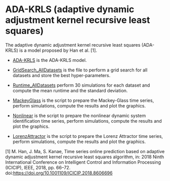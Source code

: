 # ADA-KRLS (adaptive dynamic adjustment kernel recursive least squares)

The adaptive dynamic adjustment kernel recursive least squares (ADA-KRLS) is a model proposed by Han et al. [1].

- [ADA-KRLS](https://github.com/kaikerochaalves/ADA-KRLS/blob/2d4e03bc21bb1e72d0ae77da8fa5efeb6f8b9a94/Model/ADA_KRLS.py) is the ADA-KRLS model.

- [GridSearch_AllDatasets](https://github.com/kaikerochaalves/ADA-KRLS/blob/2d4e03bc21bb1e72d0ae77da8fa5efeb6f8b9a94/GridSearch_AllDatasets.py) is the file to perform a grid search for all datasets and store the best hyper-parameters.

- [Runtime_AllDatasets](https://github.com/kaikerochaalves/ADA-KRLS/blob/2d4e03bc21bb1e72d0ae77da8fa5efeb6f8b9a94/Runtime_AllDatasets.py) perform 30 simulations for each dataset and compute the mean runtime and the standard deviation.

- [MackeyGlass](https://github.com/kaikerochaalves/ADA-KRLS/blob/2d4e03bc21bb1e72d0ae77da8fa5efeb6f8b9a94/MackeyGlass.py) is the script to prepare the Mackey-Glass time series, perform simulations, compute the results and plot the graphics. 

- [Nonlinear]([https://github.com/kaikerochaalves/QKRLS/blob/6a1dcf72ecebd8473dc447df32b17ebb5b91e67a/Nonlinear.py](https://github.com/kaikerochaalves/ADA-KRLS/blob/2d4e03bc21bb1e72d0ae77da8fa5efeb6f8b9a94/Nonlinear.py)) is the script to prepare the nonlinear dynamic system identification time series, perform simulations, compute the results and plot the graphics.

- [LorenzAttractor](https://github.com/kaikerochaalves/ADA-KRLS/blob/2d4e03bc21bb1e72d0ae77da8fa5efeb6f8b9a94/LorenzAttractor.py) is the script to prepare the Lorenz Attractor time series, perform simulations, compute the results and plot the graphics. 

[1] M. Han, J. Ma, S. Kanae, Time series online prediction based on adaptive dynamic adjustment kernel recursive least squares algorithm, in: 2018 Ninth International Conference on Intelligent Control and Information Processing (ICICIP), IEEE, 2018, pp. 66–72. 
doi:https://doi.org/10.1001109/ICICIP.2018.8606696
